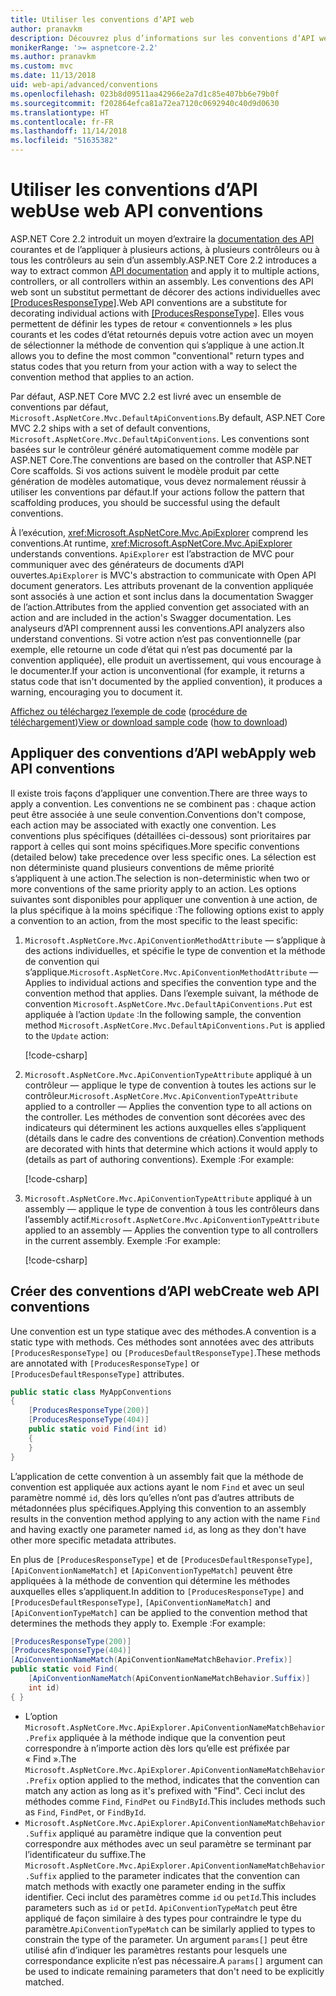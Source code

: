```yaml
---
title: Utiliser les conventions d’API web
author: pranavkm
description: Découvrez plus d’informations sur les conventions d’API web dans ASP.NET Core.
monikerRange: '>= aspnetcore-2.2'
ms.author: pranavkm
ms.custom: mvc
ms.date: 11/13/2018
uid: web-api/advanced/conventions
ms.openlocfilehash: 023b8d09511aa42966e2a7d1c85e407bb6e79b0f
ms.sourcegitcommit: f202864efca81a72ea7120c0692940c40d9d0630
ms.translationtype: HT
ms.contentlocale: fr-FR
ms.lasthandoff: 11/14/2018
ms.locfileid: "51635382"
---
```

# <a name="use-web-api-conventions"></a><span data-ttu-id="098ad-103">Utiliser les conventions d’API web</span><span class="sxs-lookup"><span data-stu-id="098ad-103">Use web API conventions</span></span>

<span data-ttu-id="098ad-104">ASP.NET Core 2.2 introduit un moyen d’extraire la [documentation des API](xref:tutorials/web-api-help-pages-using-swagger) courantes et de l’appliquer à plusieurs actions, à plusieurs contrôleurs ou à tous les contrôleurs au sein d’un assembly.</span><span class="sxs-lookup"><span data-stu-id="098ad-104">ASP.NET Core 2.2 introduces a way to extract common [API documentation](xref:tutorials/web-api-help-pages-using-swagger) and apply it to multiple actions, controllers, or all controllers within an assembly.</span></span> <span data-ttu-id="098ad-105">Les conventions des API web sont un substitut permettant de décorer des actions individuelles avec [[ProducesResponseType]](xref:Microsoft.AspNetCore.Mvc.ProducesResponseTypeAttribute).</span><span class="sxs-lookup"><span data-stu-id="098ad-105">Web API conventions are a substitute for decorating individual actions with [[ProducesResponseType]](xref:Microsoft.AspNetCore.Mvc.ProducesResponseTypeAttribute).</span></span> <span data-ttu-id="098ad-106">Elles vous permettent de définir les types de retour « conventionnels » les plus courants et les codes d’état retournés depuis votre action avec un moyen de sélectionner la méthode de convention qui s’applique à une action.</span><span class="sxs-lookup"><span data-stu-id="098ad-106">It allows you to define the most common "conventional" return types and status codes that you return from your action with a way to select the convention method that applies to an action.</span></span>

<span data-ttu-id="098ad-107">Par défaut, ASP.NET Core MVC 2.2 est livré avec un ensemble de conventions par défaut, `Microsoft.AspNetCore.Mvc.DefaultApiConventions`.</span><span class="sxs-lookup"><span data-stu-id="098ad-107">By default, ASP.NET Core MVC 2.2 ships with a set of default conventions, `Microsoft.AspNetCore.Mvc.DefaultApiConventions`.</span></span> <span data-ttu-id="098ad-108">Les conventions sont basées sur le contrôleur généré automatiquement comme modèle par ASP.NET Core.</span><span class="sxs-lookup"><span data-stu-id="098ad-108">The conventions are based on the controller that ASP.NET Core scaffolds.</span></span> <span data-ttu-id="098ad-109">Si vos actions suivent le modèle produit par cette génération de modèles automatique, vous devez normalement réussir à utiliser les conventions par défaut.</span><span class="sxs-lookup"><span data-stu-id="098ad-109">If your actions follow the pattern that scaffolding produces, you should be successful using the default conventions.</span></span>

<span data-ttu-id="098ad-110">À l’exécution, <xref:Microsoft.AspNetCore.Mvc.ApiExplorer> comprend les conventions.</span><span class="sxs-lookup"><span data-stu-id="098ad-110">At runtime, <xref:Microsoft.AspNetCore.Mvc.ApiExplorer> understands conventions.</span></span> <span data-ttu-id="098ad-111">`ApiExplorer` est l’abstraction de MVC pour communiquer avec des générateurs de documents d’API ouvertes.</span><span class="sxs-lookup"><span data-stu-id="098ad-111">`ApiExplorer` is MVC's abstraction to communicate with Open API document generators.</span></span> <span data-ttu-id="098ad-112">Les attributs provenant de la convention appliquée sont associés à une action et sont inclus dans la documentation Swagger de l’action.</span><span class="sxs-lookup"><span data-stu-id="098ad-112">Attributes from the applied convention get associated with an action and are included in the action's Swagger documentation.</span></span> <span data-ttu-id="098ad-113">Les analyseurs d’API comprennent aussi les conventions.</span><span class="sxs-lookup"><span data-stu-id="098ad-113">API analyzers also understand conventions.</span></span> <span data-ttu-id="098ad-114">Si votre action n’est pas conventionnelle (par exemple, elle retourne un code d’état qui n’est pas documenté par la convention appliquée), elle produit un avertissement, qui vous encourage à le documenter.</span><span class="sxs-lookup"><span data-stu-id="098ad-114">If your action is unconventional (for example, it returns a status code that isn't documented by the applied convention), it produces a warning, encouraging you to document it.</span></span>

<span data-ttu-id="098ad-115">[Affichez ou téléchargez l’exemple de code](https://github.com/aspnet/Docs/tree/master/aspnetcore/web-api/advanced/conventions/sample) ([procédure de téléchargement](xref:index#how-to-download-a-sample))</span><span class="sxs-lookup"><span data-stu-id="098ad-115">[View or download sample code](https://github.com/aspnet/Docs/tree/master/aspnetcore/web-api/advanced/conventions/sample) ([how to download](xref:index#how-to-download-a-sample))</span></span>

## <a name="apply-web-api-conventions"></a><span data-ttu-id="098ad-116">Appliquer des conventions d’API web</span><span class="sxs-lookup"><span data-stu-id="098ad-116">Apply web API conventions</span></span>

<span data-ttu-id="098ad-117">Il existe trois façons d’appliquer une convention.</span><span class="sxs-lookup"><span data-stu-id="098ad-117">There are three ways to apply a convention.</span></span> <span data-ttu-id="098ad-118">Les conventions ne se combinent pas : chaque action peut être associée à une seule convention.</span><span class="sxs-lookup"><span data-stu-id="098ad-118">Conventions don't compose, each action may be associated with exactly one convention.</span></span> <span data-ttu-id="098ad-119">Les conventions plus spécifiques (détaillées ci-dessous) sont prioritaires par rapport à celles qui sont moins spécifiques.</span><span class="sxs-lookup"><span data-stu-id="098ad-119">More specific conventions (detailed below) take precedence over less specific ones.</span></span> <span data-ttu-id="098ad-120">La sélection est non déterministe quand plusieurs conventions de même priorité s’appliquent à une action.</span><span class="sxs-lookup"><span data-stu-id="098ad-120">The selection is non-deterministic when two or more conventions of the same priority apply to an action.</span></span> <span data-ttu-id="098ad-121">Les options suivantes sont disponibles pour appliquer une convention à une action, de la plus spécifique à la moins spécifique :</span><span class="sxs-lookup"><span data-stu-id="098ad-121">The following options exist to apply a convention to an action, from the most specific to the least specific:</span></span>

1. <span data-ttu-id="098ad-122">`Microsoft.AspNetCore.Mvc.ApiConventionMethodAttribute` &mdash; s’applique à des actions individuelles, et spécifie le type de convention et la méthode de convention qui s’applique.</span><span class="sxs-lookup"><span data-stu-id="098ad-122">`Microsoft.AspNetCore.Mvc.ApiConventionMethodAttribute` &mdash; Applies to individual actions and specifies the convention type and the convention method that applies.</span></span> <span data-ttu-id="098ad-123">Dans l’exemple suivant, la méthode de convention `Microsoft.AspNetCore.Mvc.DefaultApiConventions.Put` est appliquée à l’action `Update` :</span><span class="sxs-lookup"><span data-stu-id="098ad-123">In the following sample, the convention method `Microsoft.AspNetCore.Mvc.DefaultApiConventions.Put` is applied to the `Update` action:</span></span>

    [!code-csharp[](conventions/sample/Controllers/ContactsConventionController.cs?name=apiconventionmethod&highlight=2-3)]

1. <span data-ttu-id="098ad-124">`Microsoft.AspNetCore.Mvc.ApiConventionTypeAttribute` appliqué à un contrôleur &mdash; applique le type de convention à toutes les actions sur le contrôleur.</span><span class="sxs-lookup"><span data-stu-id="098ad-124">`Microsoft.AspNetCore.Mvc.ApiConventionTypeAttribute` applied to a controller &mdash; Applies the convention type to all actions on the controller.</span></span> <span data-ttu-id="098ad-125">Les méthodes de convention sont décorées avec des indicateurs qui déterminent les actions auxquelles elles s’appliquent (détails dans le cadre des conventions de création).</span><span class="sxs-lookup"><span data-stu-id="098ad-125">Convention methods are decorated with hints that determine which actions it would apply to (details as part of authoring conventions).</span></span> <span data-ttu-id="098ad-126">Exemple :</span><span class="sxs-lookup"><span data-stu-id="098ad-126">For example:</span></span>

    [!code-csharp[](conventions/sample/Controllers/ContactsConventionController.cs?name=apiconventiontypeattribute)]

1. <span data-ttu-id="098ad-127">`Microsoft.AspNetCore.Mvc.ApiConventionTypeAttribute` appliqué à un assembly &mdash; applique le type de convention à tous les contrôleurs dans l’assembly actif.</span><span class="sxs-lookup"><span data-stu-id="098ad-127">`Microsoft.AspNetCore.Mvc.ApiConventionTypeAttribute` applied to an assembly &mdash; Applies the convention type to all controllers in the current assembly.</span></span> <span data-ttu-id="098ad-128">Exemple :</span><span class="sxs-lookup"><span data-stu-id="098ad-128">For example:</span></span>

    [!code-csharp[](conventions/sample/Startup.cs?name=apiconventiontypeattribute)]

## <a name="create-web-api-conventions"></a><span data-ttu-id="098ad-129">Créer des conventions d’API web</span><span class="sxs-lookup"><span data-stu-id="098ad-129">Create web API conventions</span></span>

<span data-ttu-id="098ad-130">Une convention est un type statique avec des méthodes.</span><span class="sxs-lookup"><span data-stu-id="098ad-130">A convention is a static type with methods.</span></span> <span data-ttu-id="098ad-131">Ces méthodes sont annotées avec des attributs `[ProducesResponseType]` ou `[ProducesDefaultResponseType]`.</span><span class="sxs-lookup"><span data-stu-id="098ad-131">These methods are annotated with `[ProducesResponseType]` or `[ProducesDefaultResponseType]` attributes.</span></span>

```csharp
public static class MyAppConventions
{
    [ProducesResponseType(200)]
    [ProducesResponseType(404)]
    public static void Find(int id)
    {
    }
}
```

<span data-ttu-id="098ad-132">L’application de cette convention à un assembly fait que la méthode de convention est appliquée aux actions ayant le nom `Find` et avec un seul paramètre nommé `id`, dès lors qu’elles n’ont pas d’autres attributs de métadonnées plus spécifiques.</span><span class="sxs-lookup"><span data-stu-id="098ad-132">Applying this convention to an assembly results in the convention method applying to any action with the name `Find` and having exactly one parameter named `id`, as long as they don't have other more specific metadata attributes.</span></span>

<span data-ttu-id="098ad-133">En plus de `[ProducesResponseType]` et de `[ProducesDefaultResponseType]`, `[ApiConventionNameMatch]` et `[ApiConventionTypeMatch]` peuvent être appliquées à la méthode de convention qui détermine les méthodes auxquelles elles s’appliquent.</span><span class="sxs-lookup"><span data-stu-id="098ad-133">In addition to `[ProducesResponseType]` and `[ProducesDefaultResponseType]`, `[ApiConventionNameMatch]` and `[ApiConventionTypeMatch]` can be applied to the convention method that determines the methods they apply to.</span></span> <span data-ttu-id="098ad-134">Exemple :</span><span class="sxs-lookup"><span data-stu-id="098ad-134">For example:</span></span>

```csharp
[ProducesResponseType(200)]
[ProducesResponseType(404)]
[ApiConventionNameMatch(ApiConventionNameMatchBehavior.Prefix)]
public static void Find(
    [ApiConventionNameMatch(ApiConventionNameMatchBehavior.Suffix)]
    int id)
{ }
```

* <span data-ttu-id="098ad-135">L’option `Microsoft.AspNetCore.Mvc.ApiExplorer.ApiConventionNameMatchBehavior.Prefix` appliquée à la méthode indique que la convention peut correspondre à n’importe action dès lors qu’elle est préfixée par « Find ».</span><span class="sxs-lookup"><span data-stu-id="098ad-135">The `Microsoft.AspNetCore.Mvc.ApiExplorer.ApiConventionNameMatchBehavior.Prefix` option applied to the method, indicates that the convention can match any action as long as it's prefixed with "Find".</span></span> <span data-ttu-id="098ad-136">Ceci inclut des méthodes comme `Find`, `FindPet` ou `FindById`.</span><span class="sxs-lookup"><span data-stu-id="098ad-136">This includes methods such as `Find`, `FindPet`, or `FindById`.</span></span>
* <span data-ttu-id="098ad-137">`Microsoft.AspNetCore.Mvc.ApiExplorer.ApiConventionNameMatchBehavior.Suffix` appliqué au paramètre indique que la convention peut correspondre aux méthodes avec un seul paramètre se terminant par l’identificateur du suffixe.</span><span class="sxs-lookup"><span data-stu-id="098ad-137">The `Microsoft.AspNetCore.Mvc.ApiExplorer.ApiConventionNameMatchBehavior.Suffix` applied to the parameter indicates that the convention can match methods with exactly one parameter ending in the suffix identifier.</span></span> <span data-ttu-id="098ad-138">Ceci inclut des paramètres comme `id` ou `petId`.</span><span class="sxs-lookup"><span data-stu-id="098ad-138">This includes parameters such as `id` or `petId`.</span></span> <span data-ttu-id="098ad-139">`ApiConventionTypeMatch` peut être appliqué de façon similaire à des types pour contraindre le type du paramètre.</span><span class="sxs-lookup"><span data-stu-id="098ad-139">`ApiConventionTypeMatch` can be similarly applied to types to constrain the type of the parameter.</span></span> <span data-ttu-id="098ad-140">Un argument `params[]` peut être utilisé afin d’indiquer les paramètres restants pour lesquels une correspondance explicite n’est pas nécessaire.</span><span class="sxs-lookup"><span data-stu-id="098ad-140">A `params[]` argument can be used to indicate remaining parameters that don't need to be explicitly matched.</span></span>

